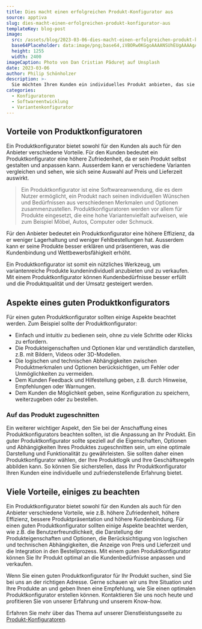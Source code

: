 ```yaml
---
title: Dies macht einen erfolgreichen Produkt-Konfigurator aus
source: apptiva
slug: dies-macht-einen-erfolgreichen-produkt-konfigurator-aus
templateKey: blog-post
image:
  src: /assets/blog/2023-03-06-dies-macht-einen-erfolgreichen-produkt-konfigurator/screws.jpg
  base64Placeholder: data:image/png;base64,iVBORw0KGgoAAAANSUhEUgAAAAgAAAAECAIAAAA8r+mnAAAACXBIWXMAAAsTAAALEwEAmpwYAAAAb0lEQVR4nAFkAJv/AMfFxsTExEJBQH98fa2rrAIAAMXExOjn6ADr6+zJyMhpZma/u7uUj49HQkA+OziBf34AgYGC5+Lg+/3/1c7Kx9DV2/D46+Xf9vb2ANTU1FRLRsnIx1pWVZORkVxbWiclJODf3aMwO/TiB+CfAAAAAElFTkSuQmCC
  height: 1255
  width: 2400
imageCaption: Photo von Dan Cristian Pădureț auf Unsplash
date: 2023-03-06
author: Philip Schönholzer
description: >-
  Sie möchten Ihren Kunden ein individuelles Produkt anbieten, das sie selbst gestalten können? Sie wollen Ihre Produktvielfalt optimal präsentieren und verkaufen? Dann benötigen Sie einen guten Produktkonfigurator. Doch was macht einen guten Produktkonfigurator aus? In diesem Blogbeitrag erfahren Sie, welche Aspekte Sie für einen erfolgreichen Produktkonfigurator, der speziell auf Ihr Produkt zugeschnitten ist, beachten sollten.
categories:
  - Konfiguratoren
  - Softwareentwicklung
  - Variantenkonfigurator
---
```


## Vorteile von Produktkonfiguratoren

Ein Produktkonfigurator bietet sowohl für den Kunden als auch für den Anbieter verschiedene Vorteile. Für den Kunden bedeutet ein Produktkonfigurator eine höhere Zufriedenheit, da er sein Produkt selbst gestalten und anpassen kann. Ausserdem kann er verschiedene Varianten vergleichen und sehen, wie sich seine Auswahl auf Preis und Lieferzeit auswirkt.

> Ein Produktkonfigurator ist eine Softwareanwendung, die es dem Nutzer ermöglicht, ein Produkt nach seinen individuellen Wünschen und Bedürfnissen aus verschiedenen Merkmalen und Optionen zusammenzustellen. Produktkonfiguratoren werden vor allem für Produkte eingesetzt, die eine hohe Variantenvielfalt aufweisen, wie zum Beispiel Möbel, Autos, Computer oder Schmuck.

Für den Anbieter bedeutet ein Produktkonfigurator eine höhere Effizienz, da er weniger Lagerhaltung und weniger Fehlbestellungen hat. Ausserdem kann er seine Produkte besser erklären und präsentieren, was die Kundenbindung und Wettbewerbsfähigkeit erhöht.

Ein Produktkonfigurator ist somit ein nützliches Werkzeug, um variantenreiche Produkte kundenindividuell anzubieten und zu verkaufen. Mit einem Produktkonfigurator können Kundenbedürfnisse besser erfüllt und die Produktqualität und der Umsatz gesteigert werden.

## Aspekte eines guten Produktkonfigurators

Für einen guten Produktkonfigurator sollten einige Aspekte beachtet werden. Zum Beispiel sollte der Produktkonfigurator:

- Einfach und intuitiv zu bedienen sein, ohne zu viele Schritte oder Klicks zu erfordern.
- Die Produkteigenschaften und Optionen klar und verständlich darstellen, z.B. mit Bildern, Videos oder 3D-Modellen.
- Die logischen und technischen Abhängigkeiten zwischen Produktmerkmalen und Optionen berücksichtigen, um Fehler oder Unmöglichkeiten zu vermeiden.
- Dem Kunden Feedback und Hilfestellung geben, z.B. durch Hinweise, Empfehlungen oder Warnungen.
- Dem Kunden die Möglichkeit geben, seine Konfiguration zu speichern, weiterzugeben oder zu bestellen.

### Auf das Produkt zugeschnitten

Ein weiterer wichtiger Aspekt, den Sie bei der Anschaffung eines Produktkonfigurators beachten sollten, ist die Anpassung an Ihr Produkt. Ein guter Produktkonfigurator sollte speziell auf die Eigenschaften, Optionen und Abhängigkeiten Ihres Produktes zugeschnitten sein, um eine optimale Darstellung und Funktionalität zu gewährleisten. Sie sollten daher einen Produktkonfigurator wählen, der Ihre Produktlogik und Ihre Geschäftsregeln abbilden kann. So können Sie sicherstellen, dass Ihr Produktkonfigurator Ihren Kunden eine individuelle und zufriedenstellende Erfahrung bietet.

## Viele Vorteile, einiges zu beachten

Ein Produktkonfigurator bietet sowohl für den Kunden als auch für den Anbieter verschiedene Vorteile, wie z.B. höhere Zufriedenheit, höhere Effizienz, bessere Produktpräsentation und höhere Kundenbindung. Für einen guten Produktkonfigurator sollten einige Aspekte beachtet werden, wie z.B. die Benutzerfreundlichkeit, die Darstellung der Produkteigenschaften und Optionen, die Berücksichtigung von logischen und technischen Abhängigkeiten, die Anzeige von Preis und Lieferzeit und die Integration in den Bestellprozess. Mit einem guten Produktkonfigurator können Sie Ihr Produkt optimal an die Kundenbedürfnisse anpassen und verkaufen.

Wenn Sie einen guten Produktkonfigurator für Ihr Produkt suchen, sind Sie bei uns an der richtigen Adresse. Gerne schauen wir uns Ihre Situation und Ihre Produkte an und geben Ihnen eine Empfehlung, wie Sie einen optimalen Produktkonfigurator erstellen können. Kontaktieren Sie uns noch heute und profitieren Sie von unserer Erfahrung und unserem Know-how.

Erfahren Sie mehr über das Thema auf unserer Dienstleistungsseite zu [Produkt-Konfiguratoren](/angebot/konfiguratoren).
